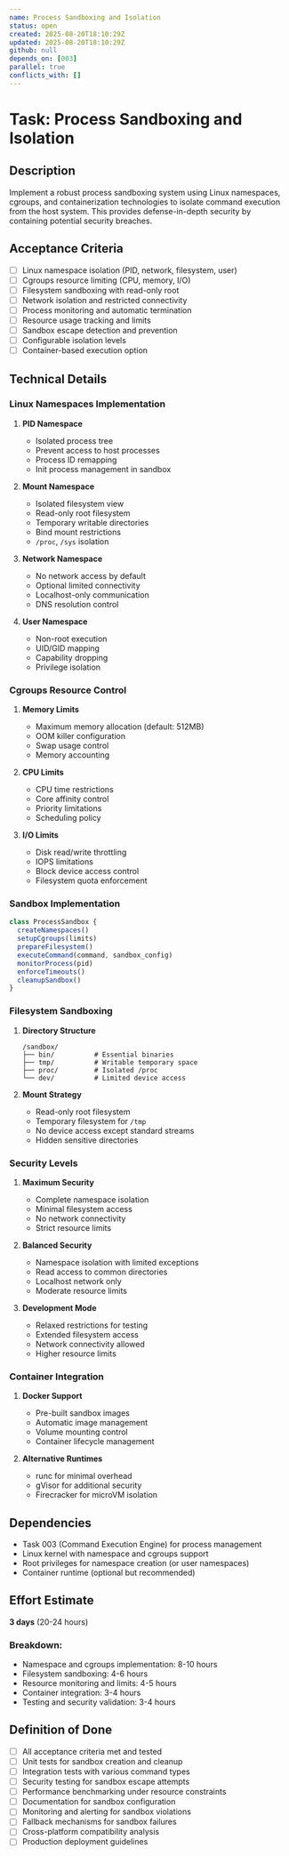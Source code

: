 ```yaml
---
name: Process Sandboxing and Isolation
status: open
created: 2025-08-20T18:10:29Z
updated: 2025-08-20T18:10:29Z
github: null
depends_on: [003]
parallel: true
conflicts_with: []
---
```


# Task: Process Sandboxing and Isolation

## Description
Implement a robust process sandboxing system using Linux namespaces, cgroups, and containerization technologies to isolate command execution from the host system. This provides defense-in-depth security by containing potential security breaches.

## Acceptance Criteria
- [ ] Linux namespace isolation (PID, network, filesystem, user)
- [ ] Cgroups resource limiting (CPU, memory, I/O)
- [ ] Filesystem sandboxing with read-only root
- [ ] Network isolation and restricted connectivity
- [ ] Process monitoring and automatic termination
- [ ] Resource usage tracking and limits
- [ ] Sandbox escape detection and prevention
- [ ] Configurable isolation levels
- [ ] Container-based execution option

## Technical Details

### Linux Namespaces Implementation
1. **PID Namespace**
   - Isolated process tree
   - Prevent access to host processes
   - Process ID remapping
   - Init process management in sandbox

2. **Mount Namespace**
   - Isolated filesystem view
   - Read-only root filesystem
   - Temporary writable directories
   - Bind mount restrictions
   - `/proc`, `/sys` isolation

3. **Network Namespace**
   - No network access by default
   - Optional limited connectivity
   - Localhost-only communication
   - DNS resolution control

4. **User Namespace**
   - Non-root execution
   - UID/GID mapping
   - Capability dropping
   - Privilege isolation

### Cgroups Resource Control
1. **Memory Limits**
   - Maximum memory allocation (default: 512MB)
   - OOM killer configuration
   - Swap usage control
   - Memory accounting

2. **CPU Limits**
   - CPU time restrictions
   - Core affinity control
   - Priority limitations
   - Scheduling policy

3. **I/O Limits**
   - Disk read/write throttling
   - IOPS limitations
   - Block device access control
   - Filesystem quota enforcement

### Sandbox Implementation
```javascript
class ProcessSandbox {
  createNamespaces()
  setupCgroups(limits)
  prepareFilesystem()
  executeCommand(command, sandbox_config)
  monitorProcess(pid)
  enforceTimeouts()
  cleanupSandbox()
}
```

### Filesystem Sandboxing
1. **Directory Structure**
   ```
   /sandbox/
   ├── bin/          # Essential binaries
   ├── tmp/          # Writable temporary space
   ├── proc/         # Isolated /proc
   └── dev/          # Limited device access
   ```

2. **Mount Strategy**
   - Read-only root filesystem
   - Temporary filesystem for `/tmp`
   - No device access except standard streams
   - Hidden sensitive directories

### Security Levels
1. **Maximum Security**
   - Complete namespace isolation
   - Minimal filesystem access
   - No network connectivity
   - Strict resource limits

2. **Balanced Security**
   - Namespace isolation with limited exceptions
   - Read access to common directories
   - Localhost network only
   - Moderate resource limits

3. **Development Mode**
   - Relaxed restrictions for testing
   - Extended filesystem access
   - Network connectivity allowed
   - Higher resource limits

### Container Integration
1. **Docker Support**
   - Pre-built sandbox images
   - Automatic image management
   - Volume mounting control
   - Container lifecycle management

2. **Alternative Runtimes**
   - runc for minimal overhead
   - gVisor for additional security
   - Firecracker for microVM isolation

## Dependencies
- Task 003 (Command Execution Engine) for process management
- Linux kernel with namespace and cgroups support
- Root privileges for namespace creation (or user namespaces)
- Container runtime (optional but recommended)

## Effort Estimate
**3 days** (20-24 hours)

### Breakdown:
- Namespace and cgroups implementation: 8-10 hours
- Filesystem sandboxing: 4-6 hours
- Resource monitoring and limits: 4-5 hours
- Container integration: 3-4 hours
- Testing and security validation: 3-4 hours

## Definition of Done
- [ ] All acceptance criteria met and tested
- [ ] Unit tests for sandbox creation and cleanup
- [ ] Integration tests with various command types
- [ ] Security testing for sandbox escape attempts
- [ ] Performance benchmarking under resource constraints
- [ ] Documentation for sandbox configuration
- [ ] Monitoring and alerting for sandbox violations
- [ ] Fallback mechanisms for sandbox failures
- [ ] Cross-platform compatibility analysis
- [ ] Production deployment guidelines